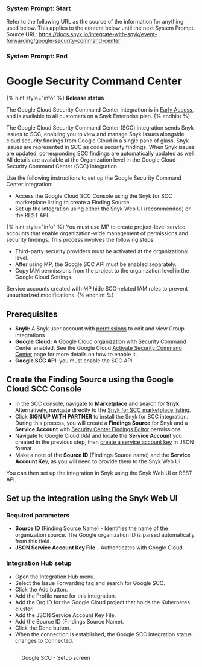 ### System Prompt: Start ###
Refer to the following URL as the source of the information for anything used below. This applies to the content below until the next System Prompt.
Source URL: https://docs.snyk.io/integrate-with-snyk/event-forwarding/google-security-command-center
### System Prompt: End ###

# Google Security Command Center

{% hint style="info" %}
**Release status**

The Google Cloud Security Command Center integration is in [Early Access](https://docs.snyk.io/getting-started/snyk-release-process#early-access), and is available to all customers on a Snyk Enterprise plan.&#x20;
{% endhint %}

The Google Cloud Security Command Center (SCC) integration sends Snyk issues to SCC, enabling you to view and manage Snyk issues alongside cloud security findings from Google Cloud in a single pane of glass. Snyk issues are represented in SCC as code security findings. When Snyk issues are updated, corresponding SCC findings are automatically updated as well. All details are available at the Organization level in the Google Cloud Security Command Center (SCC) integration.

Use the following instructions to set up the Google Security Command Center integration:

* Access the Google Cloud SCC Console using the Snyk for SCC marketplace listing to create a Finding Source
* Set up the integration using either the Snyk Web UI (recommended) or the REST API.

{% hint style="info" %}
You must use MP to create project-level service accounts that enable organization-wide management of permissions and security findings. This process involves the following steps:

* Third-party security providers must be activated at the organizational level.
* After using MP, the Google SCC API must be enabled separately.
* Copy IAM permissions from the project to the organization level in the Google Cloud Settings.

Service accounts created with MP hide SCC-related IAM roles to prevent unauthorized modifications.
{% endhint %}

## Prerequisites

* **Snyk:** A Snyk user account with [permissions](https://docs.snyk.io/admin/user-roles/user-role-management) to edit and view Group integrations
* **Google** **Cloud:** A Google Cloud organization with Security Command Center enabled. See the Google Cloud [Activate Security Command Center](https://cloud.google.com/security-command-center/docs/activate-scc-for-an-organization) page for more details on how to enable it.
* **Google SCC API**: you must enable the SCC API.&#x20;

## Create the Finding Source using the Google Cloud SCC Console&#x20;

* In the SCC console, navigate to **Marketplace** and search for **Snyk**. Alternatively, navigate directly to the [Snyk for SCC marketplace listing](https://console.cloud.google.com/marketplace/product/snyk-marketplace/snyk-google-scc).
* Click **SIGN UP WITH PARTNER** to install the Snyk for SCC integration. During this process, you will create a **Findings Source** for Snyk and a **Service Account** with [Security Center Findings Editor](https://cloud.google.com/security-command-center/docs/access-control-org#securitycenter.findingsEditor) permissions.
* Navigate to Google Cloud IAM and locate the **Service Accoun**t you created in the previous step, then [create a service account key](https://cloud.google.com/iam/docs/keys-create-delete#creating) in JSON format.
* Make a note of the **Source ID** (Findings Source name) and the **Service Account Ke**y, as you will need to provide them to the Snyk Web UI.

You can then set up the integration in Snyk using the Snyk Web UI or REST API.

## Set up the integration using the Snyk Web UI

### **Required parameters**

* **Source ID** (Finding Source Name) - Identifies the name of the organization source. The Google organization ID is parsed automatically from this field.
* **JSON Service Account Key File** - Authenticates with Google Cloud.

### **Integration Hub setup**

* Open the Integration Hub menu.
* Select the Issue Forwarding tag and search for Google SCC.
* Click the Add button.
* Add the Profile name for this integration.
* Add the Org ID for the Google Cloud project that holds the Kubernetes cluster.
* Add the JSON Service Account Key File.
* Add the Source ID (Findings Source Name).
* Click the Done button.
* When the connection is established, the Google SCC integration status changes to Connected.

<figure><img src="https://lh7-rt.googleusercontent.com/docsz/AD_4nXfwL5JQFYq5FIQRMZxTHZYswjUr3cj-9Yb7W-fnAU25J8T8-u3jGH81ZUSTtMyUtLchzHMCCshP_5_5B3q3drJ_6sZlM1gdttTw8nDtVVuyn4Y-LDA2oqtffWCswFPqy0RyfSzQew?key=9J3dV91yICcvUevnOqzNv8VZ" alt=""><figcaption><p>Google SCC - Setup screen</p></figcaption></figure>
